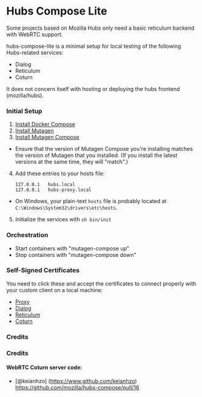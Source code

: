 # Hubs Compose Lite

Some projects based on Mozilla Hubs only need a basic reticulum backend with WebRTC support.

hubs-compose-lite is a minimal setup for local testing of the following Hubs-related services:

-   Dialog
-   Reticulum
-   Coturn

It does not concern itself with hosting or deploying the hubs frontend (mozilla/hubs).

### Initial Setup

1. [Install Docker Compose](https://docs.docker.com/compose/install)
2. [Install Mutagen](https://mutagen.io/documentation/introduction/installation)
3. [Install Mutagen Compose](https://github.com/mutagen-io/mutagen-compose#system-requirements)

-   Ensure that the version of Mutagen Compose you're installing matches the version of Mutagen that you installed. (If you install the latest versions at the same time, they will "match".)

4.  Add these entries to your hosts file:

        127.0.0.1   hubs.local
        127.0.0.1   hubs-proxy.local

-   On Windows, your plain-text `hosts` file is probably located at `C:\Windows\System32\drivers\etc\hosts`.

5. Initialize the services with `sh bin/init`

### Orchestration

-   Start containers with "mutagen-compose up"
-   Stop containers with "mutagen-compose down"

### Self-Signed Certificates

You need to click these and accept the certificates to connect properly with your custom client on a local machine:

-   [Proxy](https://hubs-proxy.local:4000)
-   [Dialog](https://hubs.local:4443)
-   [Reticulum](https://hubs.local:4000)
-   [Coturn](https://hubs.local:5349)

### Credits


### Credits

#### WebRTC Coturn server code:
- [@keianhzo] (https://www.github.com/keianhzo)
https://github.com/mozilla/hubs-compose/pull/16
